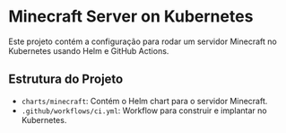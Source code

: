 # Minecraft Server on Kubernetes

Este projeto contém a configuração para rodar um servidor Minecraft no Kubernetes usando Helm e GitHub Actions.

## Estrutura do Projeto

- `charts/minecraft`: Contém o Helm chart para o servidor Minecraft.
- `.github/workflows/ci.yml`: Workflow para construir e implantar no Kubernetes.
